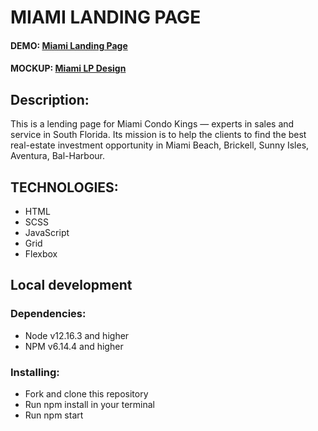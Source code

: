 # MIAMI LANDING PAGE

#### DEMO: [Miami Landing Page](https://dionstrzh.github.io/layout_miami/) 
#### MOCKUP: [Miami LP Design](https://www.figma.com/file/nHz8bflIwJaWP3P99vKTH5/miami_home_new?node-id=16033%3A3)

## Description:
This is a lending page for Miami Condo Kings — experts in sales and service in South Florida. Its mission is to help the clients to find the best real-estate investment opportunity in Miami Beach, Brickell, Sunny Isles, Aventura, Bal-Harbour.

## TECHNOLOGIES:

* HTML
* SCSS
* JavaScript
* Grid
* Flexbox

## Local development

### Dependencies:

* Node v12.16.3 and higher
* NPM v6.14.4 and higher

### Installing:

* Fork and clone this repository
* Run npm install in your terminal
* Run npm start
